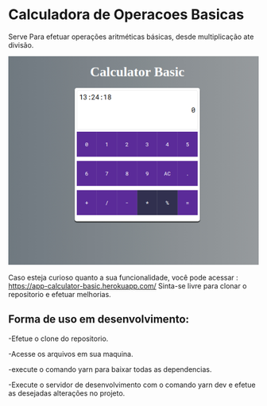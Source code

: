 # Calculadora de Operacoes Basicas

Serve Para efetuar operações aritméticas básicas, desde multiplicação ate divisão.

<p align="center"><img src="./src/assets/images/screenshot-calculator.jpg"></p>

Caso esteja curioso quanto a sua funcionalidade, você pode acessar : <https://app-calculator-basic.herokuapp.com/>
Sinta-se livre para clonar o repositorio e efetuar melhorias.

## Forma de uso em desenvolvimento:

-Efetue o clone do repositorio.

-Acesse os arquivos em sua maquina.

-execute o comando yarn para baixar todas as dependencias.

-Execute o servidor de desenvolvimento com o comando yarn dev e efetue as desejadas alterações no projeto.